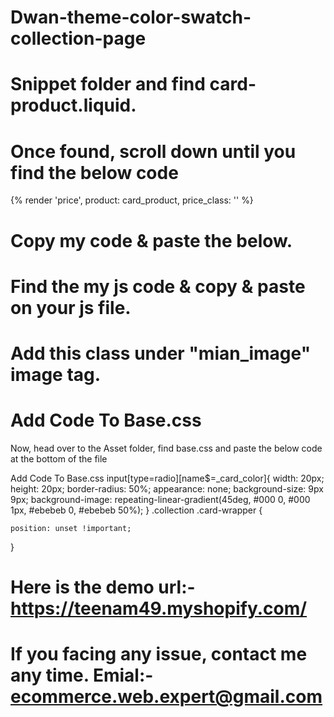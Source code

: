 # Dwan-theme-color-swatch-collection-page

# Snippet folder and find card-product.liquid. 
# Once found, scroll down until you find the below code

{% render 'price', product: card_product, price_class: '' %}

# Copy my code &  paste the below.

# Find the my js code & copy & paste on your js file.
# Add this class under "mian_image" image tag.


# Add Code To Base.css
Now, head over to the Asset folder, find base.css and paste the below code at the bottom of the file


Add Code To Base.css
input[type=radio][name$=_card_color]{
width: 20px;
height: 20px;
border-radius: 50%;
appearance: none;
background-size: 9px 9px;
background-image: repeating-linear-gradient(45deg, #000 0, #000 1px, #ebebeb 0, #ebebeb 50%);
}
.collection .card-wrapper {
   
    position: unset !important;
   
}


# Here is the demo url:- https://teenam49.myshopify.com/


# If you facing any issue, contact me any time. Emial:- ecommerce.web.expert@gmail.com
